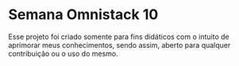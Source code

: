 # Semana Omnistack 10

Esse projeto foi criado somente para fins didáticos com o intuito de aprimorar meus conhecimentos, sendo assim, aberto para qualquer contribuição ou o uso do mesmo.
